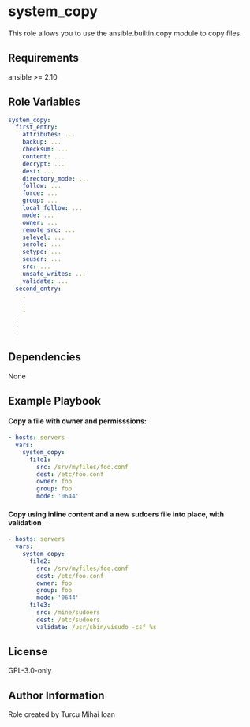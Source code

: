 system_copy
=========

This role allows you to use the ansible.builtin.copy module to copy files.

Requirements
------------

ansible >= 2.10

Role Variables
--------------

```yml
system_copy:
  first_entry:
    attributes: ...
    backup: ...
    checksum: ...
    content: ...
    decrypt: ...
    dest: ...
    directory_mode: ...
    follow: ...
    force: ...
    group: ...
    local_follow: ...
    mode: ...
    owner: ...
    remote_src: ...
    selevel: ...
    serole: ...
    setype: ...
    seuser: ...
    src: ...
    unsafe_writes: ...
    validate: ...
  second_entry:
    .
    .
    .
  .
  .
  .
```

Dependencies
------------

None

Example Playbook
----------------

#### Copy a file with owner and permisssions:
```yml
- hosts: servers
  vars:
    system_copy:
      file1:
        src: /srv/myfiles/foo.conf
        dest: /etc/foo.conf
        owner: foo
        group: foo
        mode: '0644'
```

#### Copy using inline content and a new sudoers file into place, with validation
```yml
- hosts: servers
  vars:
    system_copy:
      file2:
        src: /srv/myfiles/foo.conf
        dest: /etc/foo.conf
        owner: foo
        group: foo
        mode: '0644'
      file3:
        src: /mine/sudoers
        dest: /etc/sudoers
        validate: /usr/sbin/visudo -csf %s
```
License
-------

GPL-3.0-only

Author Information
------------------

Role created by Turcu Mihai Ioan
